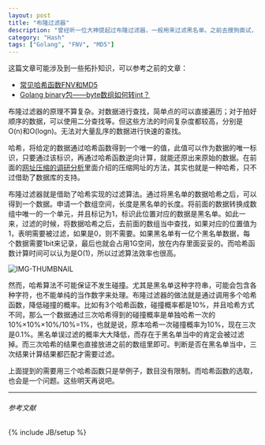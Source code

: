 ```yaml
---
layout: post
title: "布隆过滤器"
description: "曾经听一位大神提起过布隆过滤器，一般用来过滤黑名单。之前去搜狗面试，最后一个题也是这个。当时果断没想起来。"
category: "Hash"
tags: ["Golang", "FNV", "MD5"]
---
```


这篇文章可能涉及到一些拓扑知识，可以参考之前的文章：

+ [常见哈希函数FNV和MD5](http://blog.cyeam.com/hash/2014/07/28/fnv%26md5)
+ [Golang binary包——byte数组如何转int？](http://blog.cyeam.com/hash/2014/07/29/go_bytearraytoint)

布隆过滤器的原理不算复杂。对数据进行查找，简单点的可以直接遍历；对于拍好顺序的数据，可以使用二分查找等。但这些方法的时间复杂度都较高，分别是O(n)和O(logn)。无法对大量乱序的数据进行快速的查找。

哈希，将给定的数据通过哈希函数得到一个唯一的值，此值可以作为数据的唯一标识，只要通过该标识，再通过哈希函数逆向计算，就能还原出来原始的数据。在前面的[网址压缩的调研分析](http://blog.cyeam.com/web/2014/07/24/short_url)里面介绍的压缩网址的方法，其实也就是一种哈希，只不过借助了数据库的支持。

布隆过滤器就是借助了哈希实现的过滤算法。通过将黑名单的数据哈希之后，可以得到一个数据。申请一个数组空间，长度是黑名单的长度。将前面的数据转换成数组中唯一的一个单元，并且标记为1，标识此位置对应的数据是黑名单。如此一来，过滤的时候，将数据哈希之后，去前面的数组当中查找，如果对应的位置值为1，表明需要被过滤，如果是0，则不需要。如果黑名单有一亿个黑名单数据，每个数据需要1bit来记录，最后也就会占用1G空间，放在内存里面妥妥的。而哈希函数计算时间可以认为是O(1)，所以过滤算法效率也很高。

![IMG-THUMBNAIL](https://res.cloudinary.com/cyeam/image/upload/v1537933530/cyeam/bloomfilter.jpg)

然而，哈希算法不可能保证不发生碰撞。尤其是黑名单这种字符串，可能会包含各种字符，也不能单纯的当作数字来处理。布隆过滤器的做法就是通过调用多个哈希函数，降低碰撞的概率。比如有3个哈希函数，碰撞概率都是10%，并且哈希方式不同，那么一个数据通过三次哈希得到的碰撞概率是单独哈希一次的 10%×10%×10%/10%=1%，也就是说，原本哈希一次碰撞概率为10%，现在三次是0.1%。黑名单误过滤的概率大大降低，而存在于黑名单当中的肯定会被过滤掉。而三次哈希的结果也直接放进之前的数组里即可。判断是否在黑名单当中，三次结果计算结果都匹配才需要过滤。

上面提到的需要用三个哈希函数只是举例子，数目没有限制。而哈希函数的选取，也会是一个问题。这些明天再说吧。

---

###### *参考文献*

{% include JB/setup %}
